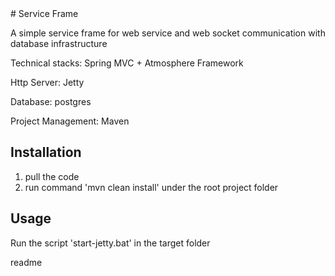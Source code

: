 <snippet>
  <content>
# Service Frame

A simple service frame for web service and web socket communication with database infrastructure

Technical stacks: Spring MVC + Atmosphere Framework

Http Server: Jetty

Database: postgres

Project Management: Maven

## Installation

1. pull the code 
2. run command 'mvn clean install' under the root project folder

## Usage

Run the script 'start-jetty.bat' in the target folder

</content>
  <tabTrigger>readme</tabTrigger>
</snippet>